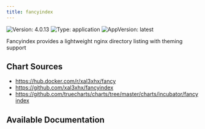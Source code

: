 ```yaml
---
title: fancyindex
---
```


![Version: 4.0.13](https://img.shields.io/badge/Version-4.0.13-informational?style=flat-square) ![Type: application](https://img.shields.io/badge/Type-application-informational?style=flat-square) ![AppVersion: latest](https://img.shields.io/badge/AppVersion-latest-informational?style=flat-square)

Fancyindex provides a lightweight nginx directory listing with theming support

## Chart Sources

- https://hub.docker.com/r/xal3xhx/fancy
- https://github.com/xal3xhx/fancyindex
- https://github.com/truecharts/charts/tree/master/charts/incubator/fancyindex

## Available Documentation

